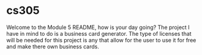 # cs305
Welcome to the Module 5 README, how is your day going? 
The project I have in mind to do is a business card generator. The type of licenses that will be needed for this project is any that allow for the user to use it for free and make there own business cards.
